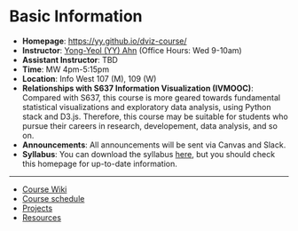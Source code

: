 # Basic Information

- **Homepage**: https://yy.github.io/dviz-course/
- **Instructor**: [Yong-Yeol (YY) Ahn](http://yongyeol.com) (Office Hours: Wed 9-10am)
- **Assistant Instructor**: TBD
- **Time**: MW 4pm-5:15pm
- **Location**: Info West 107 (M), 109 (W)
- **Relationships with S637 Information Visualization (IVMOOC)**: Compared with S637, this course is more geared towards fundamental statistical visualizations and exploratory data analysis, using Python stack and D3.js. Therefore, this course may be suitable for students who pursue their careers in research, developement, data analysis, and so on. 
- **Announcements**: All announcements will be sent via Canvas and Slack. 
- **Syllabus**: You can download the syllabus [here](http://yongyeol.com/teaching/2017F_dviz_syllabus.pdf), but you should check this homepage for up-to-date information. 

----

- [Course Wiki](https://github.com/yy/dviz-course/wiki)
- [Course schedule](https://github.com/yy/dviz-course/wiki/Schedule)
- [Projects](https://github.com/yy/dviz-course/wiki/Projects)
- [Resources](https://github.com/yy/dviz-course/wiki/Resources)
